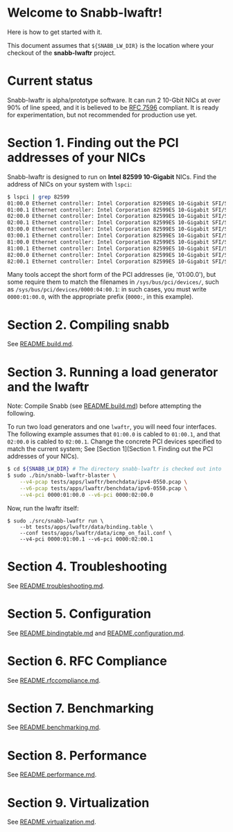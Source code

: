 # Welcome to Snabb-lwaftr!

Here is how to get started with it.

This document assumes that `${SNABB_LW_DIR}` is the location where your checkout
of the **snabb-lwaftr** project.

# Current status

Snabb-lwaftr is alpha/prototype software. It can run 2 10-Gbit NICs at over 90%
of line speed, and it is believed to be [RFC 7596](https://tools.ietf.org/html/rfc7596) compliant.
It is ready for experimentation, but not recommended for production use yet.

# Section 1. Finding out the PCI addresses of your NICs

Snabb-lwaftr is designed to run on **Intel 82599 10-Gigabit** NICs. Find the 
address of NICs on your system with `lspci`:

```bash
$ lspci | grep 82599
01:00.0 Ethernet controller: Intel Corporation 82599ES 10-Gigabit SFI/SFP+
01:00.1 Ethernet controller: Intel Corporation 82599ES 10-Gigabit SFI/SFP+
02:00.0 Ethernet controller: Intel Corporation 82599ES 10-Gigabit SFI/SFP+
02:00.1 Ethernet controller: Intel Corporation 82599ES 10-Gigabit SFI/SFP+
03:00.0 Ethernet controller: Intel Corporation 82599ES 10-Gigabit SFI/SFP+
03:00.1 Ethernet controller: Intel Corporation 82599ES 10-Gigabit SFI/SFP+
81:00.0 Ethernet controller: Intel Corporation 82599ES 10-Gigabit SFI/SFP+
81:00.1 Ethernet controller: Intel Corporation 82599ES 10-Gigabit SFI/SFP+
82:00.0 Ethernet controller: Intel Corporation 82599ES 10-Gigabit SFI/SFP+
82:00.1 Ethernet controller: Intel Corporation 82599ES 10-Gigabit SFI/SFP+
```

Many tools accept the short form of the PCI addresses (ie, '01:00.0'), but some
require them to match the filenames in `/sys/bus/pci/devices/`, such as 
`/sys/bus/pci/devices/0000:04:00.1`: in such cases, you must write `0000:01:00.0`, 
with the appropriate prefix (`0000:`, in this example).

# Section 2. Compiling snabb

See [README.build.md](README.build.md).

# Section 3. Running a load generator and the lwaftr

Note: Compile Snabb (see [README.build.md](README.build.md)) before attempting 
the following.

To run two load generators and one `lwaftr`, you will need four interfaces. The
following example assumes that `01:00.0` is cabled to `01:00.1`, and that `02:00.0`
is cabled to `02:00.1`. Change the concrete PCI devices specified to match the 
current system; See [Section 1](Section 1. Finding out the PCI addresses of your NICs).

```bash
$ cd ${SNABB_LW_DIR} # The directory snabb-lwaftr is checked out into
$ sudo ./bin/snabb-lwaftr-blaster \
    --v4-pcap tests/apps/lwaftr/benchdata/ipv4-0550.pcap \
    --v6-pcap tests/apps/lwaftr/benchdata/ipv6-0550.pcap \
    --v4-pci 0000:01:00.0 --v6-pci 0000:02:00.0
```

Now, run the lwaftr itself:
```
$ sudo ./src/snabb-lwaftr run \
    --bt tests/apps/lwaftr/data/binding.table \
    --conf tests/apps/lwaftr/data/icmp_on_fail.conf \
    --v4-pci 0000:01:00.1 --v6-pci 0000:02:00.1
```

# Section 4. Troubleshooting

See [README.troubleshooting.md](README.troubleshooting.md).

# Section 5. Configuration

See [README.bindingtable.md](README.bindingtable.md) and [README.configuration.md](README.configuration.md).

# Section 6. RFC Compliance

See [README.rfccompliance.md](README.rfccompliance.md).

# Section 7. Benchmarking

See [README.benchmarking.md](README.benchmarking.md).

# Section 8. Performance 

See [README.performance.md](README.performance.md).

# Section 9. Virtualization

See [README.virtualization.md](README.virtualization.md).
